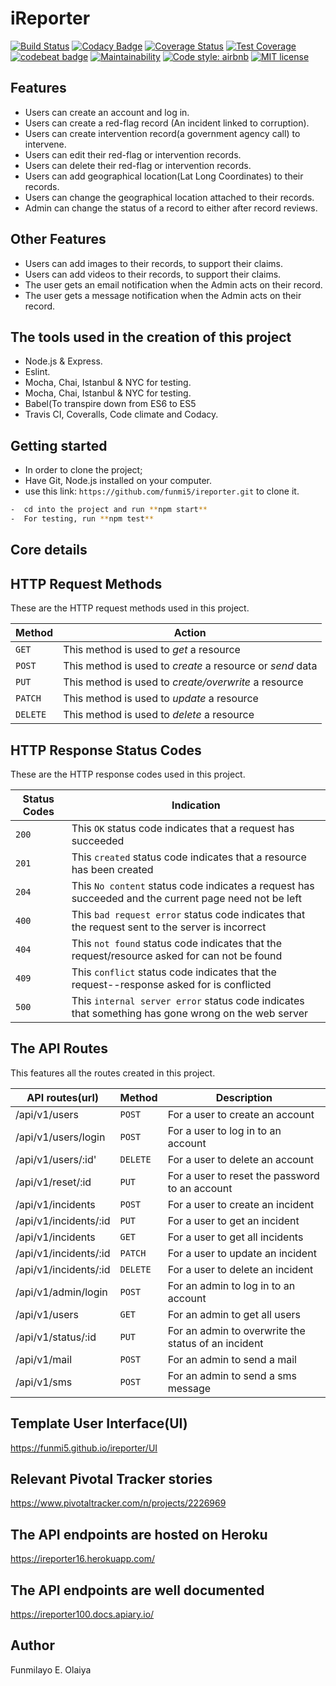 # iReporter

[![Build Status](https://travis-ci.org/funmi5/ireporter.svg?branch=develop)](https://travis-ci.org/funmi5/ireporter)
[![Codacy Badge](https://api.codacy.com/project/badge/Grade/50122e27e00948b38339148c9e34b8af)](https://app.codacy.com/app/funmi5/ireporter?utm_source=github.com&utm_medium=referral&utm_content=funmi5/ireporter&utm_campaign=Badge_Grade_Dashboard)
[![Coverage Status](https://coveralls.io/repos/github/funmi5/ireporter/badge.svg?branch=servertests)](https://coveralls.io/github/funmi5/ireporter?branch=servertests)
[![Test Coverage](https://api.codeclimate.com/v1/badges/6b7413f480f9c9ad5b04/test_coverage)](https://codeclimate.com/github/funmi5/ireporter/test_coverage)
[![codebeat badge](https://codebeat.co/badges/cecb2e9e-2f0c-4e59-9a8f-44c8c5a9d2e4)](https://codebeat.co/projects/github-com-funmi5-ireporter-develop)
[![Maintainability](https://api.codeclimate.com/v1/badges/6b7413f480f9c9ad5b04/maintainability)](https://codeclimate.com/github/funmi5/ireporter/maintainability)
[![Code style: airbnb](https://img.shields.io/badge/code%20style-airbnb-blue.svg?style=flat-square)](https://github.com/airbnb/javascript)
[![MIT license](http://img.shields.io/badge/license-MIT-brightgreen.svg)](http://opensource.org/licenses/MIT)

## Features

- Users can create an account and log in.
- Users can create a red-flag record (An incident linked to corruption).
- Users can create intervention record(a government agency call) to intervene.
- Users can edit their red-flag or intervention records.  
- Users can delete their red-flag or intervention records.
- Users can add geographical location(Lat Long Coordinates) to their records.
- Users can change the geographical location attached to their records.
- Admin can change the status of a record to either after record reviews.

## Other Features

- Users can add images to their records, to support their claims.
- Users can add videos to their records, to support their claims.
- The user gets an email notification when the Admin acts on their record.
- The user gets a message notification when the Admin acts on their record.

## The tools used in the creation of this project

- Node.js & Express.
- Eslint.
- Mocha, Chai, Istanbul & NYC for testing.
- Mocha, Chai, Istanbul & NYC for testing.
- Babel(To transpire down from ES6 to ES5
- Travis CI, Coveralls, Code climate and Codacy.

## Getting started

- In order to clone the project;
- Have Git, Node.js installed on your computer.
- use this link: ```https://github.com/funmi5/ireporter.git``` to clone it.

```bash
-  cd into the project and run **npm start**
-  For testing, run **npm test**
```

## Core details

## HTTP Request Methods

These are the HTTP request methods used in this project.

| Method   | Action                                                      |
|---       | ---                                                         |
| `GET`    | This method is used to *get* a resource                     |
| `POST`   | This method is used to *create* a resource or *send* data   |
| `PUT`    | This method is used to *create/overwrite* a resource        |
| `PATCH`  | This method is used to *update* a resource                  |
| `DELETE` | This method is used to *delete* a resource                  |

## HTTP Response Status Codes

These are the HTTP response codes used in this project.

| Status Codes | Indication                                                                                            |
|   ---        | ---                                                                                                   |
|  `200`       | This `OK` status code indicates that a request has succeeded                                          |
|  `201`       | This `created` status code indicates that a resource has been created                                 |
|  `204`       | This `No content` status code indicates a request has succeeded and the current page need not be left |
|  `400`       | This `bad request error` status code indicates that the request sent to the server is incorrect       |
|  `404`       | This `not found` status code indicates that the request/resource asked for can not be found           |
|  `409`       | This `conflict` status code indicates that the request--response asked for is conflicted              |
|  `500`       | This `internal server error` status code indicates that something has gone wrong on the web server    |

## The API Routes

This features all the routes created in this project.

| API routes(url)       | Method   | Description                                         |
| ---                   | ---      | ---                                                 |
| /api/v1/users         | `POST`   |  For a user to create an account                    |
| /api/v1/users/login   | `POST`   | For a user to log in to an account                  |
| /api/v1/users/:id'    | `DELETE` | For a user to delete an account                     |
| /api/v1/reset/:id     | `PUT`    | For a user to reset the password to an account      |
| /api/v1/incidents     | `POST`   | For a user to create an incident                    |
| /api/v1/incidents/:id | `PUT`    | For a user to get an incident                       |
| /api/v1/incidents     | `GET`    | For a user to get all incidents                     |
| /api/v1/incidents/:id | `PATCH`  | For a user to update an incident                    |
| /api/v1/incidents/:id | `DELETE` | For a user to delete an incident                    |
| /api/v1/admin/login   | `POST`   | For an admin to log in to an account                |
| /api/v1/users         | `GET`    | For an admin to get all users                       |
| /api/v1/status/:id    | `PUT`    | For an admin to overwrite the status of an incident |
| /api/v1/mail          | `POST`   | For an admin to send a mail                         |
| /api/v1/sms           | `POST`   | For an admin to send a sms message                  |

## Template User Interface(UI)

<https://funmi5.github.io/ireporter/UI>

## Relevant Pivotal Tracker stories

<https://www.pivotaltracker.com/n/projects/2226969>

## The API endpoints are hosted on Heroku

<https://ireporter16.herokuapp.com/>

## The API endpoints are well documented

<https://ireporter100.docs.apiary.io/>

## Author

Funmilayo E. Olaiya

